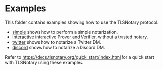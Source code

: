 # Examples

This folder contains examples showing how to use the TLSNotary protocol. 

* [simple](./simple/README.md) shows how to perform a simple notarization.
* [interactive](./interactive/README.md) interactive Prover and Verifier, without a trusted notary.
* [twitter](./twitter/README.md) shows how to notarize a Twitter DM.
* [discord](./discord/README.md) shows how to notarize a Discord DM.

Refer to <https://docs.tlsnotary.org/quick_start/index.html> for a quick start with TLSNotary using these examples.

